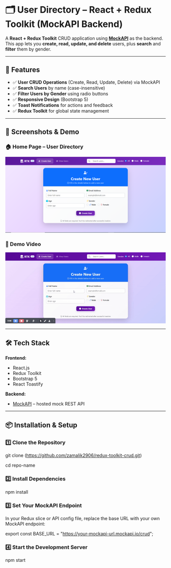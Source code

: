 # 🗂️ User Directory – React + Redux Toolkit (MockAPI Backend)

A **React + Redux Toolkit** CRUD application using **[MockAPI](https://mockapi.io/)** as the backend.  
This app lets you **create, read, update, and delete** users, plus **search** and **filter** them by gender.

---

## 🚀 Features

- ✅ **User CRUD Operations** (Create, Read, Update, Delete) via MockAPI
- ✅ **Search Users** by name (case-insensitive)
- ✅ **Filter Users by Gender** using radio buttons
- ✅ **Responsive Design** (Bootstrap 5)
- ✅ **Toast Notifications** for actions and feedback
- ✅ **Redux Toolkit** for global state management

---

## 📸 Screenshots & Demo

### 🏠 Home Page – User Directory

![Home Page](./screenshots/home.PNG)

### 🎥 Demo Video

![Demo Video](./screenshots/Demo.gif)

---

## 🛠️ Tech Stack

**Frontend:**

- React.js
- Redux Toolkit
- Bootstrap 5
- React Toastify

**Backend:**

- [MockAPI](https://mockapi.io/) – hosted mock REST API

---

## 📦 Installation & Setup

### 1️⃣ Clone the Repository

git clone (https://github.com/zamalik2906/redux-toolkit-crud.git)

cd repo-name

### 2️⃣ Install Dependencies

npm install

### 3️⃣ Set Your MockAPI Endpoint

In your Redux slice or API config file, replace the base URL with your own MockAPI endpoint:

export const BASE_URL = "https://your-mockapi-url.mockapi.io/crud";

### 4️⃣ Start the Development Server

npm start
